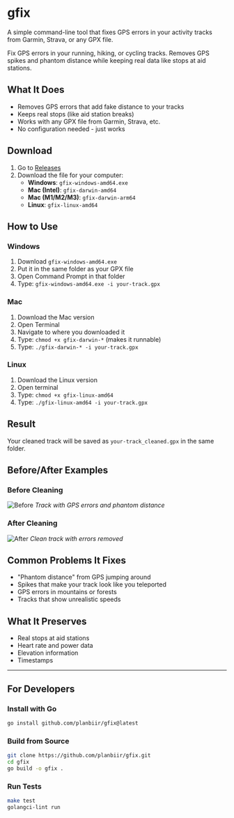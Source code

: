 # gfix

A simple command-line tool that fixes GPS errors in your activity tracks from Garmin, Strava, or any GPX file.

Fix GPS errors in your running, hiking, or cycling tracks. Removes GPS spikes and phantom distance while keeping real data like stops at aid stations.

## What It Does

- Removes GPS errors that add fake distance to your tracks
- Keeps real stops (like aid station breaks)
- Works with any GPX file from Garmin, Strava, etc.
- No configuration needed - just works

## Download

1. Go to [Releases](https://github.com/planbiir/gfix/releases)
2. Download the file for your computer:
   - **Windows**: `gfix-windows-amd64.exe`
   - **Mac (Intel)**: `gfix-darwin-amd64`
   - **Mac (M1/M2/M3)**: `gfix-darwin-arm64`
   - **Linux**: `gfix-linux-amd64`

## How to Use

### Windows
1. Download `gfix-windows-amd64.exe`
2. Put it in the same folder as your GPX file
3. Open Command Prompt in that folder
4. Type: `gfix-windows-amd64.exe -i your-track.gpx`

### Mac
1. Download the Mac version
2. Open Terminal
3. Navigate to where you downloaded it
4. Type: `chmod +x gfix-darwin-*` (makes it runnable)
5. Type: `./gfix-darwin-* -i your-track.gpx`

### Linux
1. Download the Linux version
2. Open terminal
3. Type: `chmod +x gfix-linux-amd64`
4. Type: `./gfix-linux-amd64 -i your-track.gpx`

## Result

Your cleaned track will be saved as `your-track_cleaned.gpx` in the same folder.

## Before/After Examples

### Before Cleaning
![Before](docs/before.png)
*Track with GPS errors and phantom distance*

### After Cleaning
![After](docs/after.png)
*Clean track with errors removed*

## Common Problems It Fixes

- "Phantom distance" from GPS jumping around
- Spikes that make your track look like you teleported
- GPS errors in mountains or forests
- Tracks that show unrealistic speeds

## What It Preserves

- Real stops at aid stations
- Heart rate and power data
- Elevation information
- Timestamps

---

## For Developers

### Install with Go
```bash
go install github.com/planbiir/gfix@latest
```

### Build from Source
```bash
git clone https://github.com/planbiir/gfix.git
cd gfix
go build -o gfix .
```

### Run Tests
```bash
make test
golangci-lint run
```